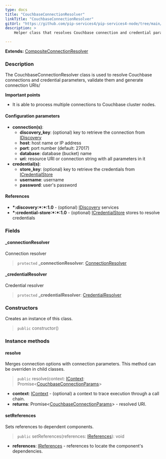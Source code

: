 ```yaml
---
type: docs
title: "CouchbaseConnectionResolver"
linkTitle: "CouchbaseConnectionResolver"
gitUrl: "https://github.com/pip-services4/pip-services4-node/tree/main/pip-services4-couchbase-node"
description: >
    Helper class that resolves Couchbase connection and credential parameters, validates them and generates a connection URI.

---
```


**Extends:** [CompositeConnectionResolver](../../../config/connect/composite_connection_resolver)

### Description
The CouchbaseConnectionResolver class is used to resolve Couchbase connections and credential parameters, validate them and generate connection URIs/

**Important points**

- It is able to process multiple connections to Couchbase cluster nodes.


#### Configuration parameters

- **connection(s)**:
    - **discovery_key**: (optional) key to retrieve the connection from [IDiscovery](../../../config/connect/idiscovery)
    - **host**: host name or IP address
    - **port**: port number (default: 27017)
    - **database**: database (bucket) name
    - **uri**: resource URI or connection string with all parameters in it
- **credential(s)**:
    - **store_key**: (optional) key to retrieve the credentials from [ICredentialStore](../../../config/auth/icredential_store)
    - **username**: username
    - **password**: user's password


#### References
- **\*:discovery:\*:\*:1.0** - (optional) [IDiscovery](../../../config/connect/idiscovery) services
- **\*:credential-store:\*:\*:1.0** - (optional) [ICredentialStore](../../../config/auth/icredential_store) stores to resolve credentials


### Fields

<span class="hide-title-link">

#### _connectionResolver
Connection resolver
> `protected` **_connectionResolver**: [ConnectionResolver](../../../config/connect/connection_resolver) 

#### _credentialResolver
Credential resolver
> `protected` **_credentialResolver**: [CredentialResolver](../../../config/auth/credential_resolver) 

</span>


### Constructors
Creates an instance of this class.
> `public` constructor()

### Instance methods


#### resolve
Merges connection options with connection parameters. 
This method can be overriden in child classes.

> `public` resolve(context: [IContext](../../../components/context/icontext): Promise<[CouchbaseConnectionParams](../couchbase_connection_params)>

- **context**: [IContext](../../../components/context/icontext) - (optional) a context to trace execution through a call chain.
- **returns**: Promise<[CouchbaseConnectionParams](../couchbase_connection_params)> - resolved URI.


#### setReferences
Sets references to dependent components.

> `public` setReferences(references: [IReferences](../../../components/refer/ireferences)): void

- **references**: [IReferences](../../../components/refer/ireferences) - references to locate the component's dependencies.
